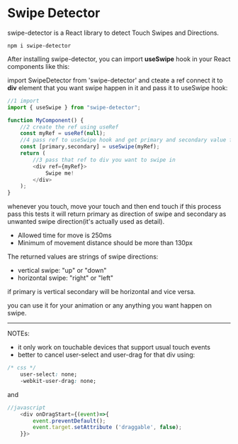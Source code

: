 <!-- prettier-ignore-start -->

# Swipe Detector

swipe-detector is a React library to detect Touch Swipes and Directions.


```console
npm i swipe-detector
```

After installing swipe-detector, you can import **useSwipe** hook in your React components like this:

import SwipeDetector from 'swipe-detector'
and cteate a ref connect it to **div** element that you want swipe happen in it and pass it to useSwipe hook:

```javascript
//1 import 
import { useSwipe } from "swipe-detector";

function MyComponent() {
    //2 create the ref using useRef
    const myRef = useRef(null);
    //4 pass ref to useSwipe hook and get primary and secondary value from it!
    const [primary,secondary] = useSwipe(myRef);
    return (
        //3 pass that ref to div you want to swipe in
        <div ref={myRef}>
            Swipe me!
        </div>
    );
}
```

whenever you touch, move your touch and then end touch if this process pass this tests it will return primary as direction of swipe and secondary as unwanted swipe direction(it's actually used as detail).

- Allowed time for move is 250ms
- Minimum of movement distance should be more than 130px

The returned values are strings of swipe directions:
- vertical swipe: "up" or "down"
- horizontal swipe: "right" or "left"

if primary is vertical secondary will be horizontal and vice versa.

you can use it for your animation or any anything you want happen on swipe.

----------
NOTEs: 
- it only work on touchable devices that support usual touch events
- better to cancel user-select and user-drag for that div using: 
```css
/* css */
    user-select: none;
    -webkit-user-drag: none;
```
and 
```javascript
//javascript
    <div onDragStart={(event)=>{
        event.preventDefault();
        event.target.setAttribute ('draggable', false);
    }}>
```




<!-- prettier-ignore-end -->
